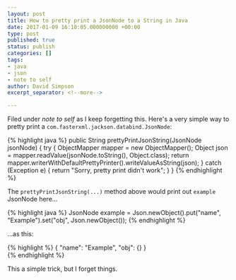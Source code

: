 ```yaml
---
layout: post
title: How to pretty print a JsonNode to a String in Java
date: 2017-01-09 16:10:05.000000000 +00:00
type: post
published: true
status: publish
categories: []
tags:
- java
- json
- note to self
author: David Simpson
excerpt_separator: <!--more-->

---
```


Filed under *note to self* as I keep forgetting this. Here's a very simple way to pretty print a `com.fasterxml.jackson.databind.JsonNode`:

{% highlight java %} 
    public String prettyPrintJsonString(JsonNode jsonNode) {
        try {
            ObjectMapper mapper = new ObjectMapper();
            Object json = mapper.readValue(jsonNode.toString(), Object.class);
            return mapper.writerWithDefaultPrettyPrinter().writeValueAsString(json);
        } catch (Exception e) {
            return "Sorry, pretty print didn't work";
        }
    }
{% endhighlight %}


The `prettyPrintJsonString(...)` method above would print out `example` JsonNode here...

{% highlight java %} 
    JsonNode example = Json.newObject().put("name", "Example").set("obj", Json.newObject());
{% endhighlight %}

...as this:

{% highlight  %} 
    {
        "name": "Example",
        "obj": {}
    }  
{% endhighlight %}

This a simple trick, but I forget things.

